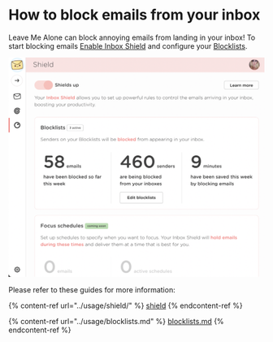 # How to block emails from your inbox

Leave Me Alone can block annoying emails from landing in your inbox! To start blocking emails [Enable Inbox Shield](../usage/shield/) and configure your [Blocklists](../usage/blocklists.md).

![Inbox Shield dashboard](../.gitbook/assets/shield.png)



Please refer to these guides for more information:

{% content-ref url="../usage/shield/" %}
[shield](../usage/shield/)
{% endcontent-ref %}

{% content-ref url="../usage/blocklists.md" %}
[blocklists.md](../usage/blocklists.md)
{% endcontent-ref %}
